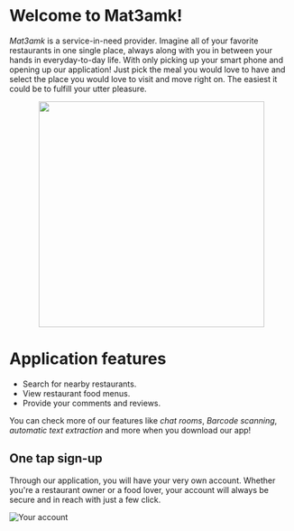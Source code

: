 # Welcome to Mat3amk!

*Mat3amk* is a service-in-need provider. Imagine all of your favorite restaurants in one single place, always along with you in between your hands in everyday-to-day life. With only picking up your smart phone and opening up our application!
Just pick the meal you would love to have and select the place you would love to visit and move right on. The easiest it could be to fulfill your utter pleasure.

<p align="center"><img src ="https://github.com/amrsamii/SE2018G23/blob/master/README/intro.png" width="400"/></p>

# Application features

- Search for nearby restaurants.
- View restaurant food menus.
- Provide your comments and reviews.

You can check more of our features like *chat rooms*, *Barcode scanning*, *automatic text extraction* and more when you download our app!

## One tap sign-up
Through our application, you will have your very own account. Whether you're a restaurant owner or a food lover, your account will always be secure and in reach with just a few click.

 ![Your account](https://github.com/amrsamii/SE2018G23/blob/master/README/collage.png)
